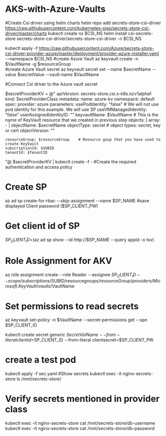 # AKS-with-Azure-Vaults

#Create Csi driver using helm charts
helm repo add secrets-store-csi-driver https://raw.githubusercontent.com/kubernetes-sigs/secrets-store-csi-driver/master/charts
kubectl create ns $CSI_NS
helm install csi-secrets-store secrets-store-csi-driver/secrets-store-csi-driver -n $CSI_NS

kubectl apply -f https://raw.githubusercontent.com/Azure/secrets-store-csi-driver-provider-azure/master/deployment/provider-azure-installer.yaml --namespace $CSI_NS
#create Azure Vault
az keyvault create -n $VaultName -g $resourceGroup  
#create Azure Vault secret
az keyvault secret set --name $secretName --value $secretValue --vault-name $VaultName

#Connect Csi driver to the Azure vault secret 

$secretProviderKV = @"
apiVersion: secrets-store.csi.x-k8s.io/v1alpha1
kind: SecretProviderClass
metadata:
  name: azure-kv
  namespace: default
spec:
  provider: azure
  parameters:
    usePodIdentity: "false"   # We will not use pod identity for this example. We will use SP
    useVMManagedIdentity: "false"
    userAssignedIdentityID: ""
    keyvaultName: $VaultName   # This is the name of KeyVault resource that we created in previous step 
    objects:  |
      array:
        - |
          objectName: $secretName
          objectType: secret      # object types: secret, key or cert
          objectVersion: "" 
       
    resourceGroup: $resourceGroup    # Resource goup that you have used to create KeyVault
    subscriptionId: $SUBID       
    tenantId: $TenantID     
"@
$secretProviderKV | kubectl create -f -
#Create the required authentication and access policy
# Create SP 
az ad sp create-for-rbac --skip-assignment --name $SP_NAME
#save displayed Client password ($SP_CLIENT_PW)
# Get client id of SP
$SP_CLIENT_ID=$(az ad sp show --id http://$SP_NAME --query appId -o tsv)
# Role Assignment for AKV
az role assignment create --role Reader --assignee $SP_CLIENT_ID --scope /subscriptions/$SUBID/resourcegroups/$resourceGroup/providers/Microsoft.KeyVault/vaults/$VaultName
# Set permissions to read secrets
az keyvault set-policy -n $VaultName --secret-permissions get --spn $SP_CLIENT_ID

kubectl create secret generic $SecretVolName  --from-literal clientid=$SP_CLIENT_ID --from-literal clientsecret=$SP_CLIENT_PW

# create a test pod 
kubectl apply -f sec.yaml
#Show secrets
kubectl exec -it nginx-secrets-store ls /mnt/secrets-store/
# Verify secrets mentioned in provider class
kubectl exec -it nginx-secrets-store cat /mnt/secrets-store/db-username
kubectl exec -it nginx-secrets-store cat /mnt/secrets-store/db-password
